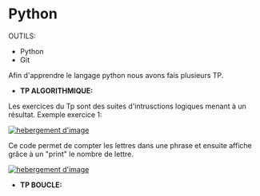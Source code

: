 # Python

OUTILS:

- Python
- Git

Afin d'apprendre le langage python nous avons fais plusieurs TP.

- <b>TP ALGORITHMIQUE:</b>

Les exercices du Tp sont des suites d'intrusctions logiques menant à un résultat.
Exemple exercice 1:

<a href="https://www.casimages.com/i/19040304031224761116186537.png.html" target="_blank" title="hebergement d'image"><img src="https://nsm09.casimages.com/img/2019/04/03//19040304031224761116186537.png" border="0" alt="hebergement d'image" /></a>

Ce code permet de compter les lettres dans une phrase et ensuite affiche grâce à un "print" le nombre de lettre.

<a href="https://www.casimages.com/i/19040304051624761116186538.png.html" target="_blank" title="hebergement d'image"><img src="https://nsm09.casimages.com/img/2019/04/03//19040304051624761116186538.png" border="0" alt="hebergement d'image" /></a>


- <b>TP BOUCLE:</b>
